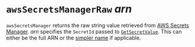 # `awsSecretsManagerRaw` *arn*

`awsSecretsManager` returns the raw string value retrieved from
[AWS Secrets Manager](https://aws.amazon.com/secrets-manager/). *arn* specifies the `SecretId` passed to
[`GetSecretValue`](https://docs.aws.amazon.com/secretsmanager/latest/apireference/API_GetSecretValue.html). This can
either be the full ARN or the
[simpler name](https://docs.aws.amazon.com/secretsmanager/latest/userguide/troubleshoot.html#ARN_secretnamehyphen)
if applicable.
